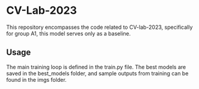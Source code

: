 # CV-Lab-2023
This repository encompasses the code related to CV-lab-2023, specifically for group A1, this model serves only as a baseline.


## Usage
The main training loop is defined in the train.py file. The best models are saved in the best_models folder, and sample outputs from training can be found in the imgs folder.
